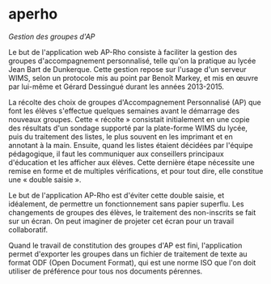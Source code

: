 aperho
======

*Gestion des groupes d'AP*

Le but de l'application web AP-Rho consiste à faciliter la gestion des
groupes d'accompagnement personnalisé, telle qu'on la pratique au
lycée Jean Bart de Dunkerque. Cette gestion repose sur l'usage d'un
serveur WIMS, selon un protocole mis au point par Benoît Markey, et
mis en œuvre par lui-même et Gérard Dessingué durant les années
2013-2015.

La récolte des choix de groupes d'Accompagnement Personnalisé (AP) que
font les élèves s'effectue quelques semaines avant le démarrage des
nouveaux groupes. Cette « récolte » consistait initialement en une
copie des résultats d'un sondage supporté par la plate-forme WIMS du
lycée, puis du traitement des listes, le plus souvent en les imprimant
et en annotant à la main. Ensuite, quand les listes étaient décidées
par l'équipe pédagogique, il faut les communiquer aux conseillers
principaux d'éducation et les afficher aux élèves. Cette dernière
étape nécessite une remise en forme et de multiples vérifications, et
pour tout dire, elle constitue une « double saisie ».

Le but de l'application AP-Rho est d'éviter cette double saisie, et
idéalement, de permettre un fonctionnement sans papier superflu. Les
changements de groupes des élèves, le traitement des non-inscrits se
fait sur un écran. On peut imaginer de projeter cet écran pour un
travail collaboratif.

Quand le travail de constitution des groupes d'AP est fini,
l'application permet d'exporter les groupes dans un fichier de
traitement de texte au format ODF (Open Document Format), qui est une
norme ISO que l'on doit utiliser de préférence pour tous nos documents
pérennes.
